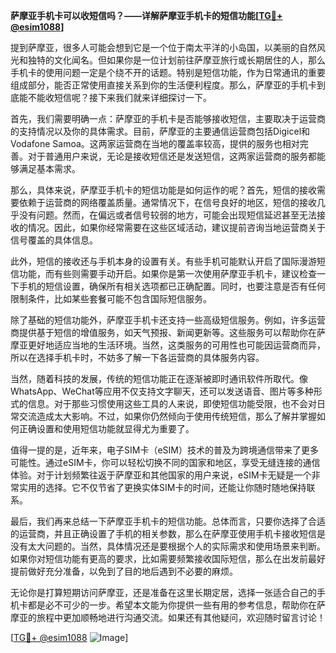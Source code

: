 **萨摩亚手机卡可以收短信吗？——详解萨摩亚手机卡的短信功能[[TG💪+ @esim1088](https://t.me/s/esim1088)]**

提到萨摩亚，很多人可能会想到它是一个位于南太平洋的小岛国，以美丽的自然风光和独特的文化闻名。但如果你是一位计划前往萨摩亚旅行或长期居住的人，那么手机卡的使用问题一定是个绕不开的话题。特别是短信功能，作为日常通讯的重要组成部分，能否正常使用直接关系到你的生活便利程度。那么，萨摩亚的手机卡到底能不能收短信呢？接下来我们就来详细探讨一下。

首先，我们需要明确一点：萨摩亚的手机卡是否能够接收短信，主要取决于运营商的支持情况以及你的具体需求。目前，萨摩亚的主要通信运营商包括Digicel和Vodafone Samoa。这两家运营商在当地的覆盖率较高，提供的服务也相对完善。对于普通用户来说，无论是接收短信还是发送短信，这两家运营商的服务都能够满足基本需求。

那么，具体来说，萨摩亚手机卡的短信功能是如何运作的呢？首先，短信的接收需要依赖于运营商的网络覆盖质量。通常情况下，在信号良好的地区，短信的接收几乎没有问题。然而，在偏远或者信号较弱的地方，可能会出现短信延迟甚至无法接收的情况。因此，如果你经常需要在这些区域活动，建议提前咨询当地运营商关于信号覆盖的具体信息。

此外，短信的接收还与手机本身的设置有关。有些手机可能默认开启了国际漫游短信功能，而有些则需要手动开启。如果你是第一次使用萨摩亚手机卡，建议检查一下手机的短信设置，确保所有相关选项都已正确配置。同时，也要注意是否有任何限制条件，比如某些套餐可能不包含国际短信服务。

除了基础的短信功能外，萨摩亚手机卡还支持一些高级短信服务。例如，许多运营商提供基于短信的增值服务，如天气预报、新闻更新等。这些服务可以帮助你在萨摩亚更好地适应当地的生活环境。当然，这类服务的可用性也可能因运营商而异，所以在选择手机卡时，不妨多了解一下各运营商的具体服务内容。

当然，随着科技的发展，传统的短信功能正在逐渐被即时通讯软件所取代。像WhatsApp、WeChat等应用不仅支持文字聊天，还可以发送语音、图片等多种形式的信息。对于那些习惯使用这些工具的人来说，即使短信功能受限，也不会对日常交流造成太大影响。不过，如果你仍然倾向于使用传统短信，那么了解并掌握如何正确设置和使用短信功能就显得尤为重要了。

值得一提的是，近年来，电子SIM卡（eSIM）技术的普及为跨境通信带来了更多可能性。通过eSIM卡，你可以轻松切换不同的国家和地区，享受无缝连接的通信体验。对于计划频繁往返于萨摩亚和其他国家的用户来说，eSIM卡无疑是一个非常实用的选择。它不仅节省了更换实体SIM卡的时间，还能让你随时随地保持联系。

最后，我们再来总结一下萨摩亚手机卡的短信功能。总体而言，只要你选择了合适的运营商，并且正确设置了手机的相关参数，那么在萨摩亚使用手机卡接收短信是没有太大问题的。当然，具体情况还是要根据个人的实际需求和使用场景来判断。如果你对短信功能有更高的要求，比如需要频繁接收国际短信，那么在出发前最好提前做好充分准备，以免到了目的地后遇到不必要的麻烦。

无论你是打算短期访问萨摩亚，还是准备在这里长期定居，选择一张适合自己的手机卡都是必不可少的一步。希望本文能为你提供一些有用的参考信息，帮助你在萨摩亚的旅程中更加顺畅地进行沟通交流。如果还有其他疑问，欢迎随时留言讨论！

[[TG💪+ @esim1088](https://t.me/s/esim1088) ![Image](https://i.postimg.cc/4NQfJmqS/Snipaste-2025-05-13-00-14-12.png)]